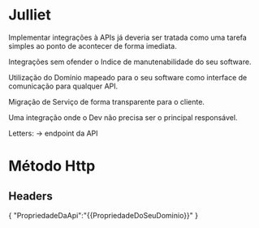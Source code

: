 # Julliet

Implementar integrações à APIs já deveria ser tratada como uma tarefa simples ao ponto de acontecer de forma imediata.

Integrações sem ofender o Indice de manutenabilidade do seu software.

Utilização do Domínio mapeado para o seu software como interface de comunicação para qualquer API.

Migração de Serviço de forma transparente para o cliente.

Uma integração onde o Dev não precisa ser o principal responsável.


Letters:
-> endpoint da API
# Método Http
## Headers

{
  "PropriedadeDaApi":"{{PropriedadeDoSeuDominio}}"
}

